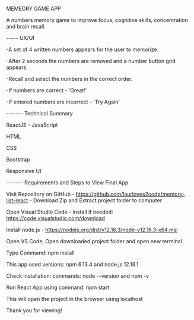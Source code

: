 MEMEORY GAME APP

A numbers memory game to improve focus, cognitive skills, concentration and brain recall.

----- UX/UI

-A set of 4 written numbers appears for the user to memorize.

-After 2 seconds the numbers are removed and a number button grid appears.

-Recall and select the numbers in the correct order.

-If numbers are correct - 'Great!'

-If entered numbers are incorrect - 'Try Again'

------- Technical Summary

ReactJS - JavaScript

HTML

CSS

Bootstrap

Responsive UI

------- Requirements and Steps to View Final App

Visit Repository on GitHub - https://github.com/laurloves2code/memory-list-react - Download Zip and Extract project folder to computer

Open Visual Studio Code - install if needed: https://code.visualstudio.com/download

Install node.js - https://nodejs.org/dist/v12.16.3/node-v12.16.3-x64.msi

Open VS Code, Open downloaded project folder and open new terminal

Type Command: npm install

This app used versions: npm 6.13.4 and node.js 12.16.1

Check installation: commands: node --version and npm -v

Run React App using command: npm start

This will open the project in the browser using localhost

Thank you for viewing!